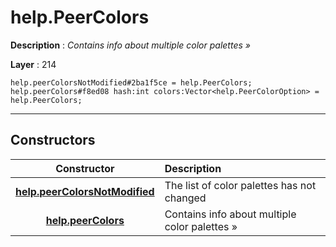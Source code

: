 # help.PeerColors

**Description** : *Contains info about multiple color palettes &raquo;*

**Layer** : 214

```tl
help.peerColorsNotModified#2ba1f5ce = help.PeerColors;
help.peerColors#f8ed08 hash:int colors:Vector<help.PeerColorOption> = help.PeerColors;
```

---

## Constructors

| Constructor | Description |
| :---: | :--- |
| [**help.peerColorsNotModified**](constructor/help.peerColorsNotModified) | The list of color palettes has not changed |
| [**help.peerColors**](constructor/help.peerColors) | Contains info about multiple color palettes » |